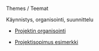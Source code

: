 Themes / Teemat

Käynnistys, organisointi, suunnittelu

  * [Projektin organisointi](https://www.dropbox.com/s/s4xmhor02b7ykja/IIZP2010_ProjektinOrganisointi.pdf?dl=0)

  * [Projektisopimus esimerkki](https://www.dropbox.com/s/15zv8u0ws84eskt/SOPIMUS%20OPISKELIJAPROJEKTIYHTEISTY%C3%96ST%C3%84.docx?dl=0)



